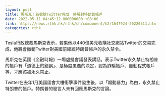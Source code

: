 ```yaml
---
layout: post
title: 馬斯克：若收購Twitter完成　將解封特朗普帳戶
date: 2022-05-11 04:45:12.000000000 +08:00
link: https://news.rthk.hk/rthk/ch/component/k2/1647924-20220511.htm
categories: rthk
---
```


Tesla行政總裁馬斯克表示，若果他以440億美元收購社交網站Twitter的交易完成，他將會撤銷Twitter對美國前總統特朗普帳戶的永久禁令。

馬斯克在英國《金融時報》一場虛擬會議發表講話，表示Twitter永久禁止特朗普的帳戶有「道德上的錯誤」、是極度愚蠢的決定，認為詐騙帳戶、自動程式帳戶等，才應該被永久禁止。

Twitter在去年1月美國國會大樓衝擊事件發生後，以「煽動暴力」為由，永久禁止特朗普的帳戶。特朗普的發言人未有回應馬斯克的言論。
